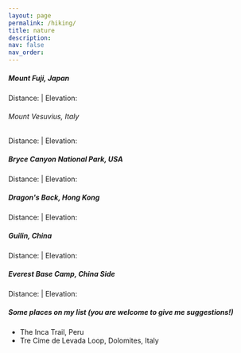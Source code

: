 ```yaml
---
layout: page
permalink: /hiking/
title: nature
description:
nav: false
nav_order: 
---
```


##### Mount Fuji, Japan
Distance: | Elevation: 

###### Mount Vesuvius, Italy
Distance: | Elevation: 

##### Bryce Canyon National Park, USA
Distance: | Elevation: 

##### Dragon's Back, Hong Kong
Distance: | Elevation: 

##### Guilin, China
Distance: | Elevation: 

##### Everest Base Camp, China Side
Distance: | Elevation: 

##### Some places on my list (you are welcome to give me suggestions!)
- The Inca Trail, Peru
- Tre Cime de Levada Loop, Dolomites, Italy